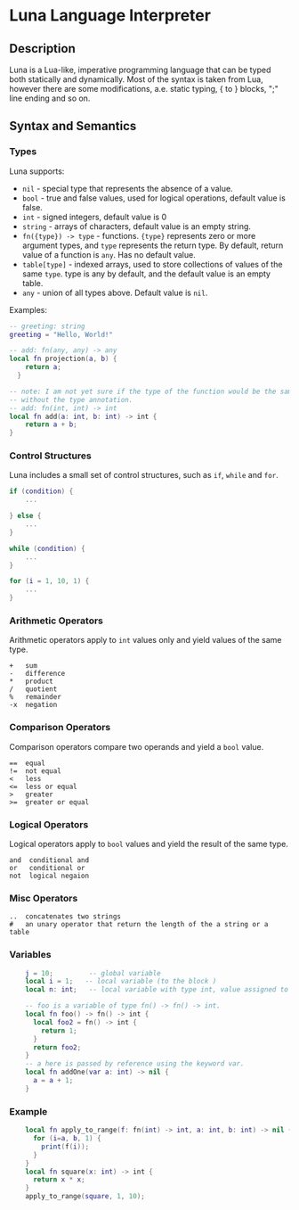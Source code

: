 # Luna Language Interpreter

## Description

Luna is a Lua-like, imperative programming language that can be typed both statically and dynamically. Most of the syntax is taken from Lua, however there are some modifications, a.e. static typing, { to } blocks, ";" line ending and so on.

## Syntax and Semantics

### Types

Luna supports:

- `nil` - special type that represents the absence of a value.
- `bool` - true and false values, used for logical operations, default value is false.
- `int` - signed integers, default value is 0
- `string` - arrays of characters, default value is an empty string.
- `fn({type}) -> type` - functions. `{type}` represents zero or more argument types, and `type` represents the return type. By default, return value of a function is `any`. Has no default value.
- `table[type]` - indexed arrays, used to store collections of values of the same `type`. type is any by default, and the default value is an empty table.
- `any` - union of all types above. Default value is `nil`.

Examples:

```lua
-- greeting: string
greeting = "Hello, World!"
```

```lua
-- add: fn(any, any) -> any
local fn projection(a, b) {
    return a;
  }
```

```lua
-- note: I am not yet sure if the type of the function would be the same
-- without the type annotation.
-- add: fn(int, int) -> int
local fn add(a: int, b: int) -> int {
    return a + b;
}
```

### Control Structures

Luna includes a small set of control structures, such as `if`, `while` and `for`.

```lua
if (condition) {
    ...

} else {
    ...
}
```

```lua
while (condition) {
    ...
}
```

```lua
for (i = 1, 10, 1) {
    ...
}
```

### Arithmetic Operators

Arithmetic operators apply to `int` values only and yield values of the same type.

```
+   sum
-   difference
*   product
/   quotient
%   remainder
-x  negation
```

### Comparison Operators

Comparison operators compare two operands and yield a `bool` value.

```
==  equal
!=  not equal
<   less
<=  less or equal
>   greater
>=  greater or equal
```

### Logical Operators

Logical operators apply to `bool` values and yield the result of the same type.

```
and  conditional and
or   conditional or
not  logical negaion
```

### Misc Operators

```
..  concatenates two strings
#   an unary operator that return the length of the a string or a table
```

### Variables

```lua
    j = 10;         -- global variable
    local i = 1;   -- local variable (to the block )
    local n: int;   -- local variable with type int, value assigned to 0

    -- foo is a variable of type fn() -> fn() -> int.
    local fn foo() -> fn() -> int {
      local foo2 = fn() -> int {
        return 1;
      }
      return foo2;
    }
    -- a here is passed by reference using the keyword var.
    local fn addOne(var a: int) -> nil {
      a = a + 1;
    }
```

### Example

```lua
    local fn apply_to_range(f: fn(int) -> int, a: int, b: int) -> nil {
      for (i=a, b, 1) {
        print(f(i));
      }
    }
    local fn square(x: int) -> int {
      return x * x;
    }
    apply_to_range(square, 1, 10);
```
